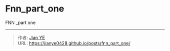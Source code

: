 # Fnn_part_one


FNN _part one

---

> 作者: [Jian YE](https://github.com/jianye0428)  
> URL: https://jianye0428.github.io/posts/fnn_part_one/  

